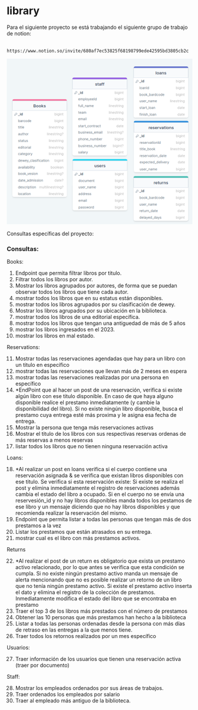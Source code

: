 # library

Para el siguiente proyecto se está trabajando el siguiente grupo de trabajo de notion: 
```href
    https://www.notion.so/invite/680af7ec53825f68198799ede42595bd3805cb2c
```

![imagenMer](uml/diagramaMerLibrary.png)

Consultas específicas del proyecto: 

### Consultas:

Books:

1. Endpoint que permita filtrar libros por titulo.
2. Filtrar todos los libros por autor.
3. Mostrar los libros agrupados por autores, de forma que se puedan observar todos los libros que tiene cada autor.
4. mostrar todos los libros que en su estatus están disponibles.
5. mostrar todos los libros agrupados por su clasificación de dewey. 
6. Mostrar los libros agrupados por su ubicación en la biblioteca.
7. mostrar todos los libros de una editorial específica.
8. mostrar todos los libros que tengan una antiguedad de más de 5 años
9. mostrar los libros ingresados en el 2023.
10. mostrar los libros en mal estado.

Reservations:

11. Mostrar todas las reservaciones agendadas que hay para un libro con un titulo en específico 
12. mostrar todas las reservaciones que llevan más de 2 meses en espera
13. mostrar todas las reservaciones realizadas por una persona en específico
14. *EndPoint que al hacer un post de una reservación, verifica si existe algún libro con ese titulo disponible. En caso de que haya alguno disponible realice el prestamo inmediatamente (y cambie la disponibilidad del libro).  Si no existe ningún libro disponible, busca el prestamo cuya entrega esté más proxima y le asigna esa fecha de entrega.
15. Mostrar la persona que tenga más reservaciones activas
16. Mostrar el titulo de los libros con sus respectivas reservas ordenas de más reservas a menos reservas
17. listar todos los libros que no tienen ninguna reservación activa


Loans: 

18. *Al realizar un post en loans verifica si el cuerpo contiene una reservación asignada & se verifica que existan libros disponibles con ese titulo. Se verifica si esta reservación existe: Si existe se realiza el post y elimina inmediatamente el registro de reservaciones además cambia el estado del libro a ocupado. Si en el cuerpo no se envía una reservesión_id y no hay libros disponibles manda todos los pestamos de ese libro y un mensaje diciendo que no hay libros disponibles y que recomienda realizar la reservación del mismo.
19. Endpoint que permita listar a todas las personas que tengan más de dos prestamos a la vez
20. Listar los prestamos que están atrasados en su entrega.
21. mostrar cual es el libro con más prestamos activos.

Returns

22. *Al realizar el post de un return es obligatorio que exista un prestamo activo relacionado, por lo que antes se verifica que esta condición se cumpla. Si no existe ningún prestamo activo manda un mensaje de alerta mencionando que no es posible realizar un retorno de un libro que no tenía ningún prestamo activo. Si existe el prestamo activo inserta el dato y elimina el registro de la colección de prestamos. Inmediatamente modifica el estado del libro que se encontraba en prestamo
23. Traer el top 3 de los libros más prestados con el número de prestamos
24. Obtener las 10 personas que más prestamos han hecho a la biblioteca
25. Listar a todas las personas ordenadas desde la persona con más días de retraso en las entregas a la que menos tiene.
26. Traer todos los retornos realizados por un mes específico

Usuarios:

27. Traer información de los usuarios que tienen una reservación activa (traer por documento)

Staff: 

28. Mostrar los empleados ordenados por sus áreas de trabajos.
29. Traer ordenados los empleados por salario
30. Traer al empleado más antiguo de la biblioteca.